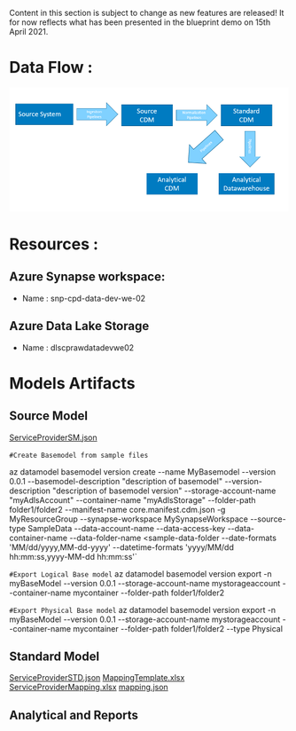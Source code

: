 Content in this section is subject to change as new features are released!
It for now reflects what has been presented in the blueprint demo on 15th April 2021.

# Data Flow :
![image.png](/.attachments/image-2cdf3089-d810-4069-876c-cd190d51ecfa.png)

# Resources : 
## Azure Synapse workspace: 
- Name : snp-cpd-data-dev-we-02

## Azure Data Lake Storage
- Name : dlscprawdatadevwe02

# Models Artifacts
## Source Model

[ServiceProviderSM.json](/.attachments/ServiceProviderSM-2bdaa2b7-3431-4c35-b36d-f8e4bc05811a.json)

`#Create Basemodel from sample files`

az datamodel basemodel version create
    --name MyBasemodel
    --version 0.0.1
    --basemodel-description "description of basemodel"
    --version-description "description of basemodel version"
    --storage-account-name "myAdlsAccount"
    --container-name "myAdlsStorage"
    --folder-path folder1/folder2
    --manifest-name core.manifest.cdm.json
    -g MyResourceGroup
    --synapse-workspace MySynapseWorkspace
    --source-type SampleData
    --data-account-name <sample-data-account-name>
    --data-access-key <sample-data-access-key>
    --data-container-name <sample-data-container>
    --data-folder-name <sample-data-folder
    --date-formats 'MM/dd/yyyy,MM-dd-yyyy' --datetime-formats 'yyyy/MM/dd hh:mm:ss,yyyy-MM-dd hh:mm:ss'`

`#Export Logical Base model`
az datamodel basemodel version export -n myBaseModel
                                      --version 0.0.1
                                      --storage-account-name mystorageaccount
                                      --container-name mycontainer
                                      --folder-path folder1/folder2

`#Export Physical Base model`
az datamodel basemodel version export -n myBaseModel
                                      --version 0.0.1
                                      --storage-account-name mystorageaccount
                                      --container-name mycontainer
                                      --folder-path folder1/folder2
                                      --type Physical

## Standard Model

[ServiceProviderSTD.json](/.attachments/ServiceProviderSTD-77c550af-1de8-4702-a3ad-c01387b6f722.json)
[MappingTemplate.xlsx](/.attachments/MappingTemplate-ed547eb0-6d67-4aff-8b59-4e38e31cd67d.xlsx)
[ServiceProviderMapping.xlsx](/.attachments/ServiceProviderMapping-0c7d1275-8e57-4abe-a09f-9049fe4cd091.xlsx)
[mapping.json](/.attachments/mapping-88101908-854c-4d84-b0de-61bdcaf1765e.json)


## Analytical and Reports

